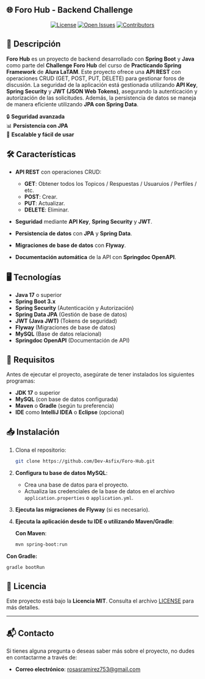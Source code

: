   <h2>
    🌐 Foro Hub - Backend Challenge
  </h2>
</div>

<p align="center">
    <a href="https://github.com/Dev-Asfix/Foro-Hub/blob/main/LICENSE"><img src="https://img.shields.io/github/license/Dev-Asfix/Foro-Hub?style=for-the-badge" alt="License"></a>
    <a href="https://github.com/Dev-Asfix/Foro-Hub/issues"><img src="https://img.shields.io/github/issues/Dev-Asfix/Foro-Hub?style=for-the-badge" alt="Open Issues"></a>
    <a href="https://github.com/Dev-Asfix/Foro-Hub/graphs/contributors"><img src="https://img.shields.io/github/contributors/Dev-Asfix/Foro-Hub?style=for-the-badge" alt="Contributors"></a>
</p>



## 📜 Descripción

**Foro Hub** es un proyecto de backend desarrollado con **Spring Boot** y **Java** como parte del **Challenge Foro Hub** del curso de **Practicando Spring Framework** de **Alura LaTAM**. Este proyecto ofrece una **API REST** con operaciones CRUD (GET, POST, PUT, DELETE) para gestionar foros de discusión. La seguridad de la aplicación está gestionada utilizando **API Key**, **Spring Security** y **JWT (JSON Web Tokens)**, asegurando la autenticación y autorización de las solicitudes. Además, la persistencia de datos se maneja de manera eficiente utilizando **JPA con Spring Data**.

🔒 **Seguridad avanzada**  
📊 **Persistencia con JPA**  
🚀 **Escalable y fácil de usar**  

## 🛠️ Características

- **API REST** con operaciones CRUD:
  - **GET**: Obtener todos los Topicos / Respuestas / Usuaruios / Perfiles / etc.
  - **POST**: Crear.
  - **PUT**: Actualizar.
  - **DELETE**: Eliminar.
  
- **Seguridad** mediante **API Key**, **Spring Security** y **JWT**.
- **Persistencia de datos** con **JPA** y **Spring Data**.
- **Migraciones de base de datos** con **Flyway**.
- **Documentación automática** de la API con **Springdoc OpenAPI**.

## 🖥️ Tecnologías

- **Java 17** o superior
- **Spring Boot 3.x**
- **Spring Security** (Autenticación y Autorización)
- **Spring Data JPA** (Gestión de base de datos)
- **JWT (Java JWT)** (Tokens de seguridad)
- **Flyway** (Migraciones de base de datos)
- **MySQL** (Base de datos relacional)
- **Springdoc OpenAPI** (Documentación de API)

## 🔧 Requisitos

Antes de ejecutar el proyecto, asegúrate de tener instalados los siguientes programas:

- **JDK 17** o superior
- **MySQL** (con base de datos configurada)
- **Maven** o **Gradle** (según tu preferencia)
- **IDE** como **IntelliJ IDEA** o **Eclipse** (opcional)

## 📥 Instalación

1. Clona el repositorio:

   ```bash
   git clone https://github.com/Dev-Asfix/Foro-Hub.git
   
2. **Configura tu base de datos MySQL**:
   - Crea una base de datos para el proyecto.
   - Actualiza las credenciales de la base de datos en el archivo `application.properties` o `application.yml`.

3. **Ejecuta las migraciones de Flyway** (si es necesario).

4. **Ejecuta la aplicación desde tu IDE o utilizando Maven/Gradle**:

   **Con Maven**:

   ```bash
   mvn spring-boot:run
   
  **Con Gradle:**
  
  ```bash
  gradle bootRun
```

## 📜 Licencia

Este proyecto está bajo la **Licencia MIT**. Consulta el archivo [LICENSE](LICENSE) para más detalles.

---

## 📬 Contacto

Si tienes alguna pregunta o deseas saber más sobre el proyecto, no dudes en contactarme a través de:

- **Correo electrónico**: [rosasramirez753@gmail.com](Email:rosasramirez753@gmail.com)
